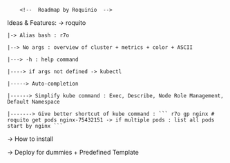         <!--  Roadmap by Roquinio  -->

Ideas & Features: 
 -> roquito 

    |-> Alias bash : r7o

    |--> No args : overview of cluster + metrics + color + ASCII

    |---> -h : help command

    |----> if args not defined -> kubectl

    |-----> Auto-completion

    |------> Simplify kube command : Exec, Describe, Node Role Management, Default Namespace

    |-------> Give better shortcut of kube command : ``` r7o gp nginx # roquito get pods nginx-75432151 -> if multiple pods : list all pods start by nginx ```


-> How to install

-> Deploy for dummies + Predefined Template